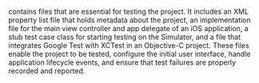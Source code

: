 contains files that are essential for testing the project. It includes an XML property list file that holds metadata about the project, an implementation file for the main view controller and app delegate of an iOS application, a stub test case class for starting testing on the Simulator, and a file that integrates Google Test with XCTest in an Objective-C project. These files enable the project to be tested, configure the initial user interface, handle application lifecycle events, and ensure that test failures are properly recorded and reported.